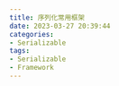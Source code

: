 ```yaml
---
title: 序列化常用框架
date: 2023-03-27 20:39:44
categories:
- Serializable
tags:
- Serializable
- Framework
---
```

